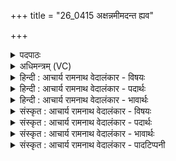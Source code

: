 +++
title = "26_0415 अक्षन्नमीमदन्त ह्यव"

+++
<details><summary>पदपाठः</summary>

अ꣡क्ष꣢꣯न्। अ꣡मी꣢꣯मदन्त। हि। अ꣡व꣢꣯। प्रि꣣याः꣢। अ꣣धूषत। अ꣡स्तो꣢꣯षत। स्व꣡भा꣢꣯नवः। स्व। भा꣣नवः। वि꣡प्राः꣢꣯। वि। प्राः꣣। न꣡वि꣢꣯ष्ठया। म꣣ती꣢। यो꣡ज꣢꣯। नु। इ꣣न्द्र। ते। ह꣢री꣣इ꣡ति꣢। ४१५।
</details>

<details><summary>अधिमन्त्रम् (VC)</summary>

- इन्द्रः
- गोतमो राहूगणः
- पङ्क्तिः
- पञ्चमः
- ऐन्द्रं काण्डम्
</details>

<details><summary>हिन्दी : आचार्य रामनाथ वेदालंकार - विषयः</summary>

अगले मन्त्र में विद्वानों के सत्कार, उनके उपदेश के श्रवण, तदनुकूल आचरण आदि का विषय है।
</details>

<details><summary>हिन्दी : आचार्य रामनाथ वेदालंकार - पदार्थः</summary>

पदार्थान्वयभाषाः -  (विप्राः) इन विद्वान अतिथियों ने (अक्षन्) भोजन कर लिया है, (अमीमदन्त हि) निश्चय ही ये तृप्त हो गये हैं। (प्रियाः) इन प्रिय अतिथियों ने (अव अधूषत) मुझ आतिथ्यकर्ता के दोषों को प्रकम्पित कर दिया है। (स्वभानवः) स्वकीय तेज से युक्त इन्होंने (नविष्ठया मती) नवीनतम मति के द्वारा (अस्तोषत) स्वस्ति का आशीर्वाद दिया है। अब, (इन्द्र) हे मेरे आत्मन्, तू (नु) शीघ्र ही (ते हरी) अपने ज्ञानेन्द्रिय-कर्मेन्द्रिय रूप घोड़ों को (युङ्क्ष्व) नियुक्त कर अर्थात् विद्वान् अतिथियों के उपदेश पर मनन, चिन्तन और आचरण करने का प्रयत्न कर ॥७॥ इस मन्त्र में अक्षन्, अमीमदन्त, अधूषत, अस्तोषत इन अनेक क्रियाओं में एक कर्तृकारक के योग के कारण दीपक अलङ्कार है। ‘षत’ की एक बार आवृत्ति में छेकानुप्रास है ॥७॥
</details>

<details><summary>हिन्दी : आचार्य रामनाथ वेदालंकार - भावार्थः</summary>

भावार्थभाषाः -  गृहस्थों से सत्कार पाये हुए अतिथि जन अपने बहुमूल्य उपदेश से उन्हें कृतार्थ करें, और गृहस्थ जन प्रयत्नपूर्वक उसके अनुकूल आचरण करें ॥७॥ इस मन्त्र में यजुर्वेदभाष्य में उवट और महीधर ने कात्यायनश्रौतसूत्र का अनुसरण करते हुए यह व्याख्या की है कि पितृयज्ञ कर्म में जो पितर आये हैं, उन्होंने हमारे दिये हुए हविरूप अन्न को खा लिया है और वे तृप्त हो गये हैं आदि। इस विषय में यह जान लेना चाहिए कि मृत पितरों को भोजन देना आदि वेदसम्मत नहीं है ॥
</details>

<details><summary>संस्कृत : आचार्य रामनाथ वेदालंकार - विषयः</summary>

अथ विद्वत्सत्कारतदुपदेशश्रवणतदनुकूलाचरणादिविषयमाह।
</details>

<details><summary>संस्कृत : आचार्य रामनाथ वेदालंकार - पदार्थः</summary>

पदार्थान्वयभाषाः -  (विप्राः) एते विद्वांसोऽतिथयः (अक्षन्) भोजनं कृतवन्तः। अद भक्षणे धातोर्लुङि ‘मन्त्रे घसह्वर०। अ० २।४।८०’ इति च्लेर्लुकि रूपम्। (अमीमदन्त हि) तृप्ताः खलु संजाताः। (प्रियाः) स्निग्धाः एते अतिथयः (अव अधूषत) आतिथेयस्य मम दोषान् कम्पितवन्तः, (स्वभानवः) स्वकीयतेजोयुक्ताः एते (नविष्ठया मती) नवीनतमया मत्या। मति प्रातिपदिकात् तृतीयैकवचने ‘सुपां सुलुक्०। अ० ७।१।३९’ इति पूर्वसवर्णदीर्घः। (अस्तोषत) स्वस्तिवाचनं च कृतवन्तः। सम्प्रति (इन्द्र) हे मदीय आत्मन्, त्वम् (नु) क्षिप्रम् (ते हरी) स्वकीयौ ज्ञानेन्द्रियकर्मेन्द्रियरूपौ अश्वौ (योज) युङ्क्ष्व, विदुषामुपदेशानुकूलं मन्तुमाचरितुं च प्रयतस्व इत्यर्थः ॥७॥२ अत्र अक्षन्, अमीमदन्त, अधूषत, अस्तोषत इत्यनेकक्रियास्वेककारकयोगाद् दीपकालङ्कारः। ‘षत’ इत्यस्य सकृदावृत्तौ छेकानुप्रासः ॥७॥
</details>

<details><summary>संस्कृत : आचार्य रामनाथ वेदालंकार - भावार्थः</summary>

भावार्थभाषाः -  गृहस्थैः सत्कृता विद्वांसोऽतिथयः स्वकीयेन बहुमूल्येन सदुपदेशेन तान् कृतार्थयन्तु, गृहस्थाश्च सप्रयासं तदनुकूलमाचरन्तु ॥७॥ यजुर्वेदभाष्ये उवटो महीधरश्च कात्यायनश्रौतसूत्रमनुसरन्तौ पितृयज्ञाख्ये कर्मणि ये पितरः सन्ति तेऽस्माभिर्दत्तं हविःस्वरूपमन्नम् भक्षितवन्तः तृप्ताश्चेत्यादिरूपेण व्याचक्षाते। तत्रेदमवबोध्यं यन्मृतपितृभ्यो भोजनप्रदानादिकं वेदसम्मतं नास्तीति ॥
</details>

<details><summary>संस्कृत : आचार्य रामनाथ वेदालंकार - पादटिप्पनी</summary>

टिप्पणी:   १. ऋ० १।८२।२; य० ३।५१। अथ० १८।४।६१, ऋषिः अथर्वा, देवता यमः, ‘प्रिया’ इत्यत्र ‘प्रियाँ’ इति पाठः। २. दयानन्दर्षिणा मन्त्रोऽयम् ऋग्भाष्ये यजुर्भाष्ये च—‘मनुष्याः विद्वत्सङ्गेन शास्त्राध्ययनेन च नवीनां नवीनां मतिं क्रियां च जनयन्तु’ इत्यादिविषये व्याख्यातः।
</details>